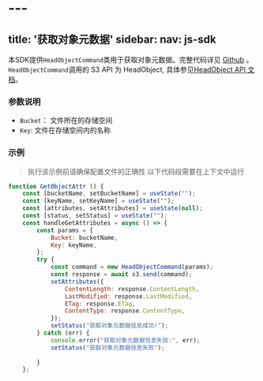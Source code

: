 # --- 
title: '获取对象元数据'
sidebar:
 nav: js-sdk
---
本SDK提供`HeadObjectCommand`类用于获取对象元数据。完整代码详见 [Github](https://github.com/aws/aws-sdk-js-v3/blob/main/clients/client-s3/src/commands/HeadObjectCommand.ts) 。
`HeadObjectCommand`调用的 S3 API 为 HeadObject, 具体参见[HeadObject API 文档](https://docs.aws.amazon.com/AmazonS3/latest/API/API_HeadObject.html)。



### 参数说明
- `Bucket`： 文件所在的存储空间
- `Key`: 文件在存储空间内的名称




### 示例
> 执行该示例前请确保配置文件的正确性
> 以下代码段需要在上下文中运行

```javascript
function GetObjectAttr () {
    const [bucketName, setBucketName] = useState("");
    const [keyName, setKeyName] = useState("");
    const [attributes, setAttributes] = useState(null);
    const [status, setStatus] = useState("");
    const handleGetAttributes = async () => {
        const params = {
            Bucket: bucketName,
            Key: keyName,
        };
        try {
            const command = new HeadObjectCommand(params);
            const response = await s3.send(command);
            setAttributes({
                ContentLength: response.ContentLength,
                LastModified: response.LastModified,
                ETag: response.ETag,
                ContentType: response.ContentType,
            });
            setStatus("获取对象元数据信息成功!");
        } catch (err) {
            console.error("获取对象元数据信息失败:", err);
            setStatus("获取对象元数据信息失败");
        
        }
    };

```
